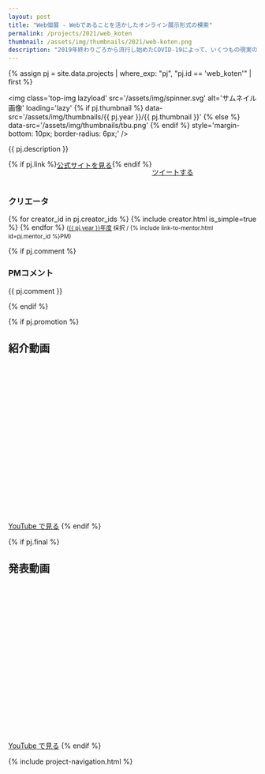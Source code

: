 ```yaml
---
layout: post
title: "Web個展 - Webであることを活かしたオンライン展示形式の模索"
permalink: /projects/2021/web_koten
thumbnail: /assets/img/thumbnails/2021/web-koten.png
description: "2019年終わりごろから流行し始めたCOVID-19によって、いくつもの現実の個展の開催が中止、延期され、開催する場合も大きな制限を受けることとなりました。それを受け、最近ではWebサイト上で閲覧できる展示も増えましたが、その多くは「現実の個展を再現する」ことに主眼をおいたものであり、あくまでCOVID-19の流行による現実の個展の代替的なものという意味合いが大きいものでした。Web個展ではWebという媒体の特性をより引き出すことに焦点を当て、観覧者がワクワクできるような個展を目指します。"
---
```


{% assign pj = site.data.projects | where_exp: "pj", "pj.id == 'web_koten'" | first %}

<img class='top-img lazyload' src='/assets/img/spinner.svg' alt='サムネイル画像' loading='lazy'
{% if pj.thumbnail %}    data-src='/assets/img/thumbnails/{{ pj.year }}/{{ pj.thumbnail }}'
{% else %}               data-src='/assets/img/thumbnails/tbu.png'
{% endif %}                 style='margin-bottom: 10px; border-radius: 6px;' />

{{ pj.description }}

<div style='display: flex; flex-wrap: wrap'>
  {% if pj.link %}
  <a href="{{ pj.link }}" target="_blank" class="button">公式サイトを見る</a>
  {% endif %}

  <a href="https://twitter.com/intent/tweet?text={{ pj.title }}&via=MitouJr&hashtags=未踏ジュニア&related=MitouJr&lang=jp&url={{ site.url }}/projects/{{ pj.year }}/{{ pj.id }}" class="button" target="_blank" rel="noopener">ツイートする</a>
</div>

### クリエータ
<p>
  {% for creator_id in pj.creator_ids %}
    {% include creator.html is_simple=true %}
  {% endfor %}
  <small>(<a href='/projects/{{ pj.year }}'>{{ pj.year }}年度</a> 採択 / {% include link-to-mentor.html id=pj.mentor_id %}PM)</small>
</p>

{% if pj.comment %}
### PMコメント
<p class="project-comment">{{ pj.comment }}</p>
{% endif %}

{% if pj.promotion %}
## 紹介動画
<div class="youtube">
  <iframe width="560" height="315" class="lazyload" data-src="https://www.youtube.com/embed/{{ pj.promotion }}?rel=0" frameborder="0" allowfullscreen=""></iframe>
</div>
<a href="https://youtu.be/{{ pj.promotion }}" target="_blank" rel="noopener" class="button">YouTube で見る</a>
{% endif %}

{% if pj.final %}
## 発表動画
<div class="youtube">
  <iframe width="560" height="315" class="lazyload" data-src="https://www.youtube.com/embed/{{ pj.final }}" frameborder="0" allow="accelerometer; autoplay; clipboard-write; encrypted-media; gyroscope; picture-in-picture" allowfullscreen=""></iframe>
</div>
<a href="https://youtu.be/{{ pj.final }}" target="_blank" rel="noopener" class="button">YouTube で見る</a>
{% endif %}

{% include project-navigation.html %}

